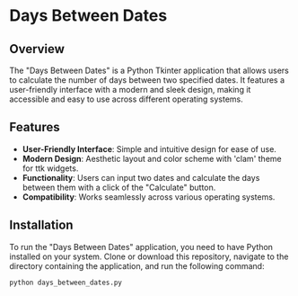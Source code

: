 # Days Between Dates

## Overview
The "Days Between Dates" is a Python Tkinter application that allows users to calculate the number of days between two specified dates. It features a user-friendly interface with a modern and sleek design, making it accessible and easy to use across different operating systems.

## Features
- **User-Friendly Interface**: Simple and intuitive design for ease of use.
- **Modern Design**: Aesthetic layout and color scheme with 'clam' theme for ttk widgets.
- **Functionality**: Users can input two dates and calculate the days between them with a click of the "Calculate" button.
- **Compatibility**: Works seamlessly across various operating systems.

## Installation
To run the "Days Between Dates" application, you need to have Python installed on your system. Clone or download this repository, navigate to the directory containing the application, and run the following command:

```bash
python days_between_dates.py

